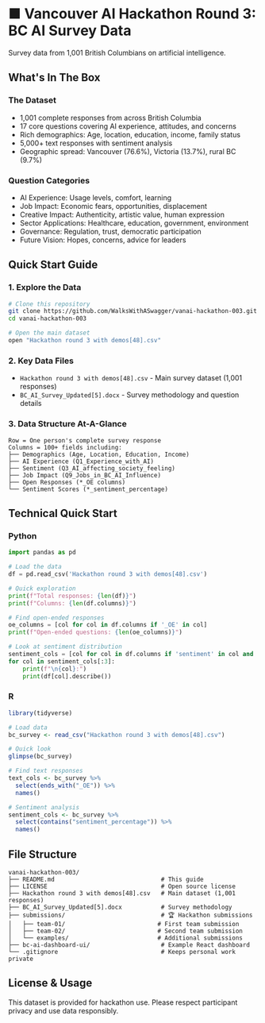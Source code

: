 # ■ Vancouver AI Hackathon Round 3: BC AI Survey Data

Survey data from 1,001 British Columbians on artificial intelligence.

## What's In The Box

### The Dataset 
- 1,001 complete responses from across British Columbia
- 17 core questions covering AI experience, attitudes, and concerns
- Rich demographics: Age, location, education, income, family status
- 5,000+ text responses with sentiment analysis
- Geographic spread: Vancouver (76.6%), Victoria (13.7%), rural BC (9.7%)

### Question Categories
- AI Experience: Usage levels, comfort, learning
- Job Impact: Economic fears, opportunities, displacement
- Creative Impact: Authenticity, artistic value, human expression  
- Sector Applications: Healthcare, education, government, environment
- Governance: Regulation, trust, democratic participation
- Future Vision: Hopes, concerns, advice for leaders

## Quick Start Guide

### 1. Explore the Data

```bash
# Clone this repository
git clone https://github.com/WalksWithASwagger/vanai-hackathon-003.git
cd vanai-hackathon-003

# Open the main dataset
open "Hackathon round 3 with demos[48].csv"
```

### 2. Key Data Files
- `Hackathon round 3 with demos[48].csv` - Main survey dataset (1,001 responses)
- `BC_AI_Survey_Updated[5].docx` - Survey methodology and question details

### 3. Data Structure At-A-Glance
```
Row = One person's complete survey response
Columns = 100+ fields including:
├── Demographics (Age, Location, Education, Income)
├── AI Experience (Q1_Experience_with_AI)
├── Sentiment (Q3_AI_affecting_society_feeling) 
├── Job Impact (Q9_Jobs_in_BC_AI_Influence)
├── Open Responses (*_OE columns)
└── Sentiment Scores (*_sentiment_percentage)
```

## Technical Quick Start

### Python
```python
import pandas as pd

# Load the data
df = pd.read_csv('Hackathon round 3 with demos[48].csv')

# Quick exploration
print(f"Total responses: {len(df)}")
print(f"Columns: {len(df.columns)}")

# Find open-ended responses
oe_columns = [col for col in df.columns if '_OE' in col]
print(f"Open-ended questions: {len(oe_columns)}")

# Look at sentiment distribution
sentiment_cols = [col for col in df.columns if 'sentiment' in col and 'percentage' in col]
for col in sentiment_cols[:3]:
    print(f"\n{col}:")
    print(df[col].describe())
```

### R
```r
library(tidyverse)

# Load data
bc_survey <- read_csv("Hackathon round 3 with demos[48].csv")

# Quick look
glimpse(bc_survey)

# Find text responses
text_cols <- bc_survey %>% 
  select(ends_with("_OE")) %>% 
  names()

# Sentiment analysis
sentiment_cols <- bc_survey %>% 
  select(contains("sentiment_percentage")) %>% 
  names()
```

## File Structure

```
vanai-hackathon-003/
├── README.md                              # This guide
├── LICENSE                                # Open source license
├── Hackathon round 3 with demos[48].csv   # Main dataset (1,001 responses)
├── BC_AI_Survey_Updated[5].docx           # Survey methodology
├── submissions/                           # 🏆 Hackathon submissions
│   ├── team-01/                          # First team submission
│   ├── team-02/                          # Second team submission
│   └── examples/                         # Additional submissions
├── bc-ai-dashboard-ui/                    # Example React dashboard
└── .gitignore                             # Keeps personal work private
```

## License & Usage

This dataset is provided for hackathon use. Please respect participant privacy and use data responsibly.